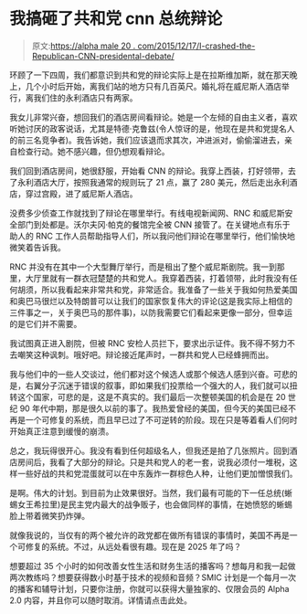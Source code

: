 # 我搞砸了共和党 cnn 总统辩论

> 原文:[https://alpha male 20 . com/2015/12/17/I-crashed-the-Republican-CNN-presidental-debate/](https://alphamale20.com/2015/12/17/i-crashed-the-republican-cnn-presidental-debate/)

环顾了一下四周，我们都意识到共和党的辩论实际上是在拉斯维加斯，就在那天晚上，几个小时后开始，离我们站的地方只有几百英尺。婚礼将在威尼斯人酒店举行，离我们住的永利酒店只有两家。

我女儿非常兴奋，想回我们的酒店房间看辩论。她是一个左倾的自由主义者，喜欢听她讨厌的政客说话，尤其是特德·克鲁兹(令人惊讶的是，他现在是共和党提名人的前三名竞争者)。我告诉她，我们应该退而求其次，冲进派对，偷偷溜进去，亲自检查行动。她不感兴趣，但仍想观看辩论。

我们回到酒店房间，她很舒服，开始看 CNN 的辩论。我穿上西装，打好领带，去了永利酒店大厅，按照我通常的规则玩了 21 点，赢了 280 美元，然后走出永利酒店，穿过宫殿，进了威尼斯人酒店。

没费多少侦查工作就找到了辩论在哪里举行。有线电视新闻网、RNC 和威尼斯安全部门到处都是。沃尔夫冈·帕克的餐馆完全被 CNN 接管了。在关键地点有乐于助人的 RNC 工作人员帮助指导人们，所以我问他们辩论在哪里举行，他们愉快地微笑着告诉我。

RNC 并没有在其中一个大型舞厅举行，而是租出了整个威尼斯剧院。我一到那里，大厅里就有一群衣冠楚楚的共和党人。我穿着西装，打着领带，此时我没有任何胡须，所以我看起来非常共和党，非常适合。我准备了一些关于我如何热爱美国和奥巴马很烂以及特朗普可以让我们的国家恢复伟大的评论(这是我实际上相信的三件事之一，关于奥巴马的那件事)，以防我需要它们看起来更像一部分，但幸运的是它们并不需要。

我试图真正进入剧院，但被 RNC 安检人员拦下，要求出示证件。我不得不努力不去嘲笑这种讽刺。哦好吧。辩论接近尾声时，一群共和党人已经蜂拥而出。

我与他们中的一些人交谈过，他们都对这个候选人或那个候选人感到兴奋。可悲的是，右翼分子沉迷于错误的叙事，即如果我们投票给一个强大的人，我们就可以扭转这个国家，可悲的是，这是不真实的。我们最后一次整顿美国的机会是在 20 世纪 90 年代中期，那是很久以前的事了。我热爱曾经的美国，但今天的美国已经不再是一个可修复的系统，而且早已过了不可逆转的阶段。现在只是等着看人们何时开始真正注意到缓慢的崩溃。

总之，我玩得很开心。我没有看到任何超级名人，但我还是拍了几张照片。回到酒店房间后，我看了大部分的辩论。只是共和党人的老一套，说我必须付一堆税，这样一些好战的共和党混蛋就可以在中东轰炸一群棕色人种，让他们更加憎恨我们。

是啊。伟大的计划。到目前为止效果很好。当然，我们最有可能的下一任总统(蜥蜴女王希拉里)是民主党内最大的战争贩子，也会做同样的事情，在她愤怒的蜥蜴脸上带着微笑扔炸弹。

就像我说的，当仅有的两个被允许的政党都在做所有错误的事情时，美国不再是一个可修复的系统。不过，从远处看很有趣。现在是 2025 年了吗？

想要超过 35 个小时的如何改善女性生活和财务生活的播客吗？想每月和我一起做两次教练吗？想要获得数小时基于技术的视频和音频？SMIC 计划是一个每月一次的播客和辅导计划，只要你注册，你就可以获得大量独家的、仅限会员的 Alpha 2.0 内容，并且你可以随时取消。详情请点击此处。
